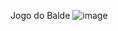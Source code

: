 Jogo do Balde
![image](https://github.com/vosouza/JogoDoBalde/assets/42612500/378a4f8c-7cf0-4626-81aa-7153dcb4778f)

